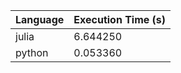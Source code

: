 | Language | Execution Time (s) |
|-----------|---------------------|
| julia | 6.644250 |
| python | 0.053360 |
